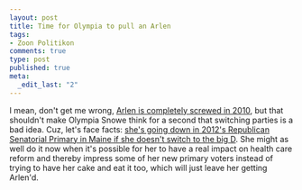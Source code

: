 ```yaml
--- 
layout: post
title: Time for Olympia to pull an Arlen
tags: 
- Zoon Politikon
comments: true
type: post
published: true
meta: 
  _edit_last: "2"
---
```

I mean, don't get me wrong, <a href="http://www.politicsdaily.com/2009/10/14/o/">Arlen is completely screwed in 2010</a>, but that shouldn't make Olympia Snowe think for a second that switching parties is a bad idea. Cuz, let's face facts: <a href="http://www.dailykos.com/storyonly/2009/11/10/802931/-Poll:-Snowe-would-lose-GOP-primary-to-generic-conservative">she's going down in 2012's Republican Senatorial Primary in Maine if she doesn't switch to the big D</a>. She might as well do it now when it's possible for her to have a real impact on health care reform and thereby impress some of her new primary voters instead of trying to have her cake and eat it too, which will just leave her getting Arlen'd.
